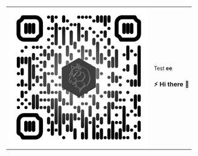 
<table>
<tr><td style="border:none;">
  <a href="http://asterism.tk/gxapplications/" target="_blank">
    <img src="https://raw.githubusercontent.com/gxapplications/gxapplications/master/assets/images/qr-cv.png" />
  </a>
</td><td style="border:none;">
  
  Test **ee**
  ### ⚡ Hi there 👋
  
</td></tr>
</table>
